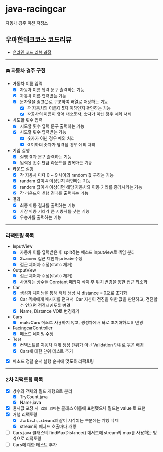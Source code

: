 # java-racingcar

자동차 경주 미션 저장소

## 우아한테크코스 코드리뷰

- [온라인 코드 리뷰 과정](https://github.com/woowacourse/woowacourse-docs/blob/master/maincourse/README.md)
---
### 🚘 자동차 경주 구현
- 자동차 이름 입력
    - [x] 자동차 이름 입력 문구 출력하는 기능
    - [x] 자동차 이름 입력받는 기능
    - [x] 문자열을 쉼표(,)로 구분하여 배열로 저장하는 기능
        - [x] 각 자동차의 이름이 5자 이하인지 확인하는 기능
        - [x] 자동차의 이름이 영어 대소문자, 숫자가 아닌 경우 예외 처리

- 시도할 횟수 입력
    - [x] 시도할 횟수 입력 문구 출력하는 기능
    - [x] 시도할 횟수 입력받는 기능
        - [x] 숫자가 아닌 경우 예외 처리
        - [x] 0 이하의 숫자가 입력될 경우 예외 처리

- 게임 실행
    - [x] 실행 결과 문구 출력하는 기능
    - [x] 입력된 횟수 만큼 라운드를 반복하는 기능

- 라운드 실행
    - [x] 각 자동차 마다 0 ~ 9 사이의 random 값 구하는 기능
    - [x] random 값이 4 이상인지 확인하는 기능
    - [x] random 값이 4 이상이면 해당 자동차의 이동 거리를 증가시키는 기능
    - [x] 각 라운드의 실행 결과를 출력하는 기능

- 결과
    - [x] 최종 이동 결과를 출력하는 기능
    - [x] 가장 이동 거리가 큰 자동차를 찾는 기능
    - [x] 우승자를 출력하는 기능

---
### 리팩토링 목록

- InputView
  - [x] 자동차 이름 입력받은 후 split하는 메소드 inputview로 책임 분리
  - [x] Scanner 접근 제한자 private 수정
  - [x] 접근 제어자 수정(static 제거)
- OutputView
  - [x] 접근 제어자 수정(static 제거)
  - [x] 사용되는 상수들 Constant 패키지 삭제 후 위치 변경을 통한 접근 최소화
- Car
  - [x] 생성자 체이닝을 통해 객체 생성 시 distance = 0으로 초기화
  - [x] Car 객체에게 메시지를 던져서, Car 자신이 전진을 위한 값을 판단하고, 전진할 수 있으면 전진시키도록 변경
  - [x] Name, Distance VO로 변경하기
- Cars
  - [x] makeCars 메소드 사용하지 않고, 생성자에서 바로 초기화하도록 변경
- RacingcarController
  - [x] 메소드 네이밍 수정
- Test
  - [x] 컨텍스트를 자동차 객체 생성 단위가 아닌 Validation 단위로 묶은 배경
  - [x] Cars에 대한 단위 테스트 추가
- [x] 메소드 정렬 순서 실행 순서에 맞도록 리팩토링

---
### 2차 리팩토링 목록

- [x]  상수와 객체의 필드 개행으로 분리
   - [x] TryCount.java 
   - [x] Name.java
- [x]  원시값 포장 시  `값의 의미`는 클래스 이름에 표현됐으니 필드는 value 로 표현
- [x]  개행 리팩토링
   - [x]  .forEach, .stream과 같이 시작되는 부분에는 개행 삭제
   - [x]  stream의 메서드 호출마다 개행
- [ ]  Cars.java 클래스의 findMaxDistance() 메서드에 stream의 max를 사용하는 방식으로 리팩토링
- [ ]  Cars에 대한 테스트 추가
